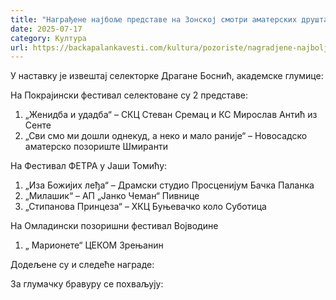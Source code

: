 ```yaml
---
title: "Награђене најбоље представе на Зонској смотри аматерских друштава Војводине"
date: 2025-07-17
category: Култура
url: https://backapalankavesti.com/kultura/pozoriste/nagradjene-najbolje-predstave-na-zonskoj-smotri-amaterskih-drustava-vojvodine/
---
```


У наставку је извештај селекторке Драгане Боснић, академске глумице:

На Покрајински фестивал селектоване су 2 представе:
1. „Женидба и удадба“ – СКЦ Стеван Сремац и КС Мирослав Антић из Сенте
2. „Сви смо ми дошли однекуд, а неко и мало раније“ – Новосадско аматерско позориште Шмиранти

На Фестивал ФЕТРА у Јаши Томићу:
1. „Иза Божијих леђа“ – Драмски студио Просценијум Бачка Паланка
2. „Милашик“ – АП „Јанко Чеман“ Пивнице
3. „Стипанова Принцеза“ – ХКЦ Буњевачко коло Суботица

На Омладински позоришни фестивал Војводине
1. „ Марионете“ ЦЕКОМ Зрењанин

Додељене су и следеће награде:

За глумачку бравуру се похваљују:
